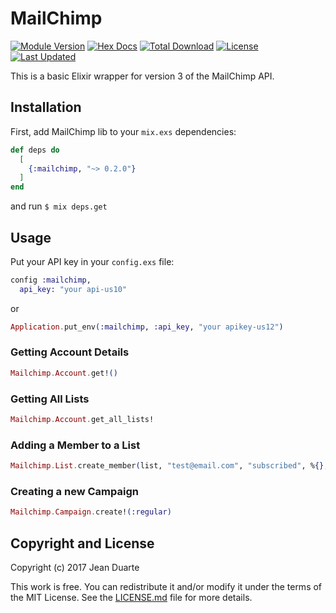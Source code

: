 # MailChimp

[![Module Version](https://img.shields.io/hexpm/v/mailchimp.svg)](https://hex.pm/packages/mailchimp)
[![Hex Docs](https://img.shields.io/badge/hex-docs-lightgreen.svg)](https://hexdocs.pm/mailchimp/)
[![Total Download](https://img.shields.io/hexpm/dt/mailchimp.svg)](https://hex.pm/packages/mailchimp)
[![License](https://img.shields.io/hexpm/l/mailchimp.svg)](https://github.com/duartejc/mailchimp/blob/master/LICENSE.md)
[![Last Updated](https://img.shields.io/github/last-commit/duartejc/mailchimp.svg)](https://github.com/duartejc/mailchimp/commits/master)

This is a basic Elixir wrapper for version 3 of the MailChimp API.

## Installation

First, add MailChimp lib to your `mix.exs` dependencies:

```elixir
def deps do
  [
    {:mailchimp, "~> 0.2.0"}
  ]
end
```

and run `$ mix deps.get`

## Usage

Put your API key in your `config.exs` file:

```elixir
config :mailchimp,
  api_key: "your api-us10"
```

or

```elixir
Application.put_env(:mailchimp, :api_key, "your apikey-us12")
```

### Getting Account Details

```elixir
Mailchimp.Account.get!()
```

### Getting All Lists

```elixir
Mailchimp.Account.get_all_lists!
```

### Adding a Member to a List

```elixir
Mailchimp.List.create_member(list, "test@email.com", "subscribed", %{}, %{})
```

### Creating a new Campaign

```elixir
Mailchimp.Campaign.create!(:regular)
```

## Copyright and License

Copyright (c) 2017 Jean Duarte

This work is free. You can redistribute it and/or modify it under the
terms of the MIT License. See the [LICENSE.md](./LICENSE.md) file for more details.
